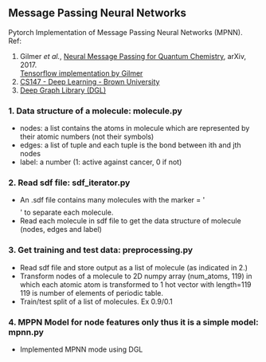 ## Message Passing Neural Networks 
Pytorch Implementation of Message Passing Neural Networks (MPNN).  
Ref: 
1. Gilmer *et al.*, [Neural Message Passing for Quantum Chemistry](https://arxiv.org/pdf/1704.01212.pdf), arXiv, 2017.  
[Tensorflow implementation by Gilmer](https://github.com/brain-research/mpnn)  
2. [CS147 - Deep Learning - Brown University](https://brown-deep-learning.github.io/dl-website-2020/projects/public/hw5-mpnns/hw5-mpnns.html)  
3. [Deep Graph Library (DGL)](https://www.dgl.ai/)  

### 1. Data structure of a molecule: molecule.py  
- nodes: a list contains the atoms in molecule which are represented by their atomic numbers (not their symbols)  
- edges: a list of tuple and each tuple is the bond between ith and jth nodes  
- label: a number (1: active against cancer, 0 if not)  
### 2. Read sdf file: sdf_iterator.py
- An .sdf file contains many molecules with the marker = '$$$$' to separate each molecule.  
- Read each molecule in sdf file to get the data structure of molecule (nodes, edges and label)  
### 3. Get training and test data: preprocessing.py  
- Read sdf file and store output as a list of molecule (as indicated in 2.)
- Transform nodes of a molecule to 2D numpy array (num_atoms, 119) in which each atomic atom is transformed to 1 hot vector with length=119  
  119 is number of elements of periodic table. 
- Train/test split of a list of molecules. Ex 0.9/0.1   

### 4. MPPN Model for node features only thus it is a simple model: mpnn.py  
- Implemented MPNN mode using DGL

